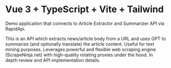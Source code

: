 # Vue 3 + TypeScript + Vite + Tailwind

Demo application that connects to Article Extractor and Summarizer API via RapidApi.

This is an API which extracts news/article body from a URL and uses GPT to summarize (and optionally translate) the article content. Useful for text mining purposes. Leverages powerful and flexible web scraping engine (ScrapeNinja.net) with high-quality rotating proxies under the hood. In depth review and API implementation details.
